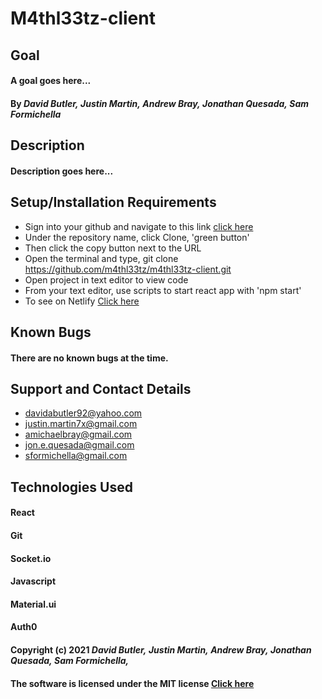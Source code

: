 # M4thl33tz-client

## Goal

#### A goal goes here...

#### By _**David Butler,**_ _**Justin Martin,**_ _**Andrew Bray,**_ _**Jonathan Quesada,**_ _**Sam Formichella**_

## Description

#### Description goes here...

## Setup/Installation Requirements

- Sign into your github and navigate to this link [click here](https://github.com/m4thl33tz/m4thl33tz-client.git)
- Under the repository name, click Clone, 'green button'
- Then click the copy button next to the URL
- Open the terminal and type, git clone https://github.com/m4thl33tz/m4thl33tz-client.git
- Open project in text editor to view code
- From your text editor, use scripts to start react app with 'npm start'
- To see on Netlify [Click here]()

## Known Bugs

#### There are no known bugs at the time.

## Support and Contact Details

- davidabutler92@yahoo.com
- justin.martin7x@gmail.com
- amichaelbray@gmail.com
- jon.e.quesada@gmail.com
- sformichella@gmail.com


## Technologies Used

#### React

#### Git

#### Socket.io

#### Javascript

#### Material.ui

#### Auth0

#### Copyright (c) 2021 _**David Butler,**_ _**Justin Martin,**_ _**Andrew Bray,**_ _**Jonathan Quesada,**_ _**Sam Formichella,**_

#### The software is licensed under the MIT license [Click here](LICENSE.md)
